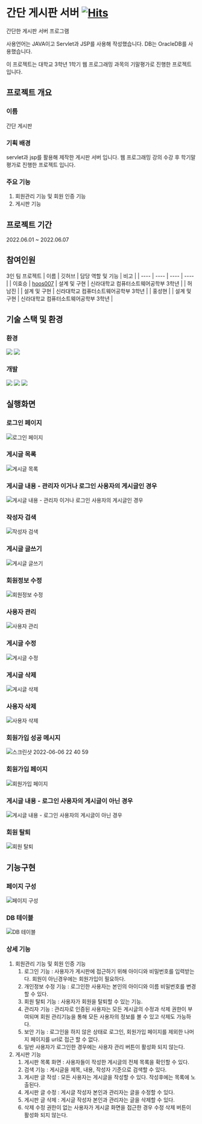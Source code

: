 # **간단 게시판 서버** [![Hits](https://hits.seeyoufarm.com/api/count/incr/badge.svg?url=https%3A%2F%2Fgithub.com%2Fhoos007%2FUnivAssignment-SimpleCommunity&count_bg=%2379C83D&title_bg=%23555555&icon=&icon_color=%23E7E7E7&title=hits&edge_flat=false)](https://hits.seeyoufarm.com)
간단한 게시판 서버 프로그램

사용언어는 JAVA이고 Servlet과 JSP를 사용해 작성했습니다. DB는 OracleDB를 사용했습니다.

이 프로젝트는 대학교 3학년 1학기 웹 프로그래밍 과목의 기말평가로 진행한 프로젝트 입니다.
## 프로젝트 개요
### 이름
간단 게시판

### 기획 배경
servlet과 jsp를 활용해 제작한 게시판 서버 입니다. 웹 프로그래밍 강의 수강 후 학기말 평가로 진행한 프로젝트 입니다.

### 주요 기능
1. 회원관리 기능 및 회원 인증 기능
2. 게시판 기능

## 프로젝트 기간
2022.06.01 ~ 2022.06.07

## 참여인원
3인 팀 프로젝트
| 이름 | 깃허브 | 담당 역할 및 기능 | 비고 |
| ---- | ---- | ---- | ---- |
| 이효승 | [hoos007](https://github.com/hoos007) | 설계 및 구현 | 신라대학교 컴퓨터소트웨어공학부 3학년 |
| 허남진 |  | 설계 및 구현 | 신라대학교 컴퓨터소트웨어공학부 3학년 |
| 홍성현 |  | 설계 및 구현 | 신라대학교 컴퓨터소트웨어공학부 3학년 |

## 기술 스택 및 환경
### 환경
<img src="https://img.shields.io/badge/apache tomcat-F8DC75?style=for-the-badge&logo=apachetomcat&logoColor=black"> <img src="https://img.shields.io/badge/java-FFFFFF?style=for-the-badge&logo=openjdk&logoColor=black">

### 개발
<img src="https://img.shields.io/badge/Eclipse IDE-2C2255?style=for-the-badge&logo=eclipseide&logoColor=white"> <img src="https://img.shields.io/badge/java-FFFFFF?style=for-the-badge&logo=openjdk&logoColor=black"> <img src="https://img.shields.io/badge/oracle-F80000?style=for-the-badge&logo=oracle&logoColor=white">

## 실행화면
### 로그인 페이지

![로그인 페이지](https://github.com/hoos007/UnivAssignment-SimpleCommunity/assets/113767998/645e3685-4f93-4b73-b71e-34f699f4471f)

### 게시글 목록
![게시글 목록](https://github.com/hoos007/UnivAssignment-SimpleCommunity/assets/113767998/c332c9b5-fc25-4706-a86d-71e329d36f72)

### 게시글 내용 - 관리자 이거나 로그인 사용자의 게시글인 경우
![게시글 내용 - 관리자 이거나 로그인 사용자의 게시글인 경우](https://github.com/hoos007/UnivAssignment-SimpleCommunity/assets/113767998/76f8eeb4-9add-4350-a956-a3a89a351547)

### 작성자 검색
![작성자 검색](https://github.com/hoos007/UnivAssignment-SimpleCommunity/assets/113767998/e9661ee3-371b-43e8-a9d5-8ebf689fc9e4)

### 게시글 글쓰기
![게시글 글쓰기](https://github.com/hoos007/UnivAssignment-SimpleCommunity/assets/113767998/9f57f43e-35f5-4b87-a247-6406b7138fe7)

### 회원정보 수정
![회원정보 수정](https://github.com/hoos007/UnivAssignment-SimpleCommunity/assets/113767998/54541c98-9852-4f4b-9e36-043a3ca71c2b)

### 사용자 관리
![사용자 관리](https://github.com/hoos007/UnivAssignment-SimpleCommunity/assets/113767998/ab73b075-3a2e-4c7f-977c-23e87e6c090f)

### 게시글 수정
![게시글 수정](https://github.com/hoos007/UnivAssignment-SimpleCommunity/assets/113767998/8243f463-1544-49f7-858b-1a0a7b086885)

### 게시글 삭제
![게시글 삭제](https://github.com/hoos007/UnivAssignment-SimpleCommunity/assets/113767998/1ebc1448-cb7e-40fb-999a-2ceaf59ee50c)

### 사용자 삭제
![사용자 삭제](https://github.com/hoos007/UnivAssignment-SimpleCommunity/assets/113767998/aacca1b9-d4b8-4e6c-bf93-dc8608065fc8)

### 회원가입 성공 메시지
![스크린샷 2022-06-06 22 40 59](https://github.com/hoos007/UnivAssignment-SimpleCommunity/assets/113767998/46153408-e9fa-413f-a394-dc2f1d39faa4)

### 회원가입 페이지
![회원가입 페이지](https://github.com/hoos007/UnivAssignment-SimpleCommunity/assets/113767998/680d5f0e-2f2f-4772-beaa-08d1d3f089d3)

### 게시글 내용 - 로그인 사용자의 게시글이 아닌 경우
![게시글 내용 - 로그인 사용자의 게시글이 아닌 경우](https://github.com/hoos007/UnivAssignment-SimpleCommunity/assets/113767998/000789ea-1b52-498e-9ac1-e5ccab4cdccf)

### 회원 탈퇴
![회원 탈퇴](https://github.com/hoos007/UnivAssignment-SimpleCommunity/assets/113767998/61ffd687-8f88-4cf6-847f-345be6596cf6)

## 기능구현
### 페이지 구성
![페이지 구성](https://github.com/hoos007/UnivAssignment-SimpleCommunity/assets/113767998/53b3ac2b-174a-4d28-ae53-10794539371e)

### DB 테이블
![DB 테이블](https://github.com/hoos007/UnivAssignment-SimpleCommunity/assets/113767998/bb1aa92a-02bd-4f9c-b5f8-0449f0b77807)

### 상세 기능
1. 회원관리 기능 및 회원 인증 기능
    1. 로그인 기능 : 사용자가 게시판에 접근하기 위해 아이디와 비밀번호를 입력받는다. 회원이 아닌경우에는 회원가입이 필요하다.
    2. 개인정보 수정 기능 : 로그인한 사용자는 본인의 아이디와 이름 비밀번호를 변경할 수 있다.
    3. 회원 탈퇴 기능 : 사용자가 회원을 탈퇴할 수 있는 기능.
    4. 관리자 기능 : 관리자로 인증된 사용자는 모든 게시글의 수정과 삭제 권한이 부여되며 회원 관리기능을 통해 모든 사용자의 정보를 볼 수 있고 삭제도 가능하다.
    5. 보안 기능 : 로그인을 하지 않은 상태로 로그인, 회원가입 페이지를 제외한 나머지 페이지를 url로 접근 할 수 없다.
    6. 일반 사용자가 로그인한 경우에는 사용자 관리 버튼이 활성화 되지 않는다.
2. 게시판 기능
    1. 게시판 목록 화면 : 사용자들이 작성한 게시글의 전체 목록을 확인할 수 있다.
    2. 검색 기능 : 게시글을 제목, 내용, 작성자 기준으로 검색할 수 있다.
    3. 게시판 글 작성 : 모든 사용자는 게시글을 작성할 수 있다. 작성후에는 목록에 노출된다.
    4. 게시판 글 수정 : 게시글 작성자 본인과 관리자는 글을 수정할 수 있다.
    5. 게시판 글 삭제 : 게시글 작성자 본인과 관리자는 글을 삭제할 수 있다.
    6. 삭제 수정 권한이 없는 사용자가 게시글 화면을 접근한 경우 수정 삭제 버튼이 활성화 되지 않는다.
